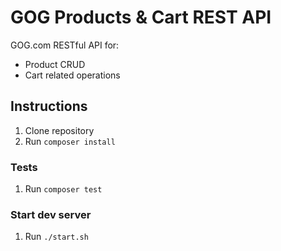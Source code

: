 # GOG Products & Cart REST API

GOG.com RESTful API for:

- Product CRUD
- Cart related operations

## Instructions

1. Clone repository
1. Run `composer install`

### Tests

1. Run `composer test`

### Start dev server

1. Run `./start.sh`

